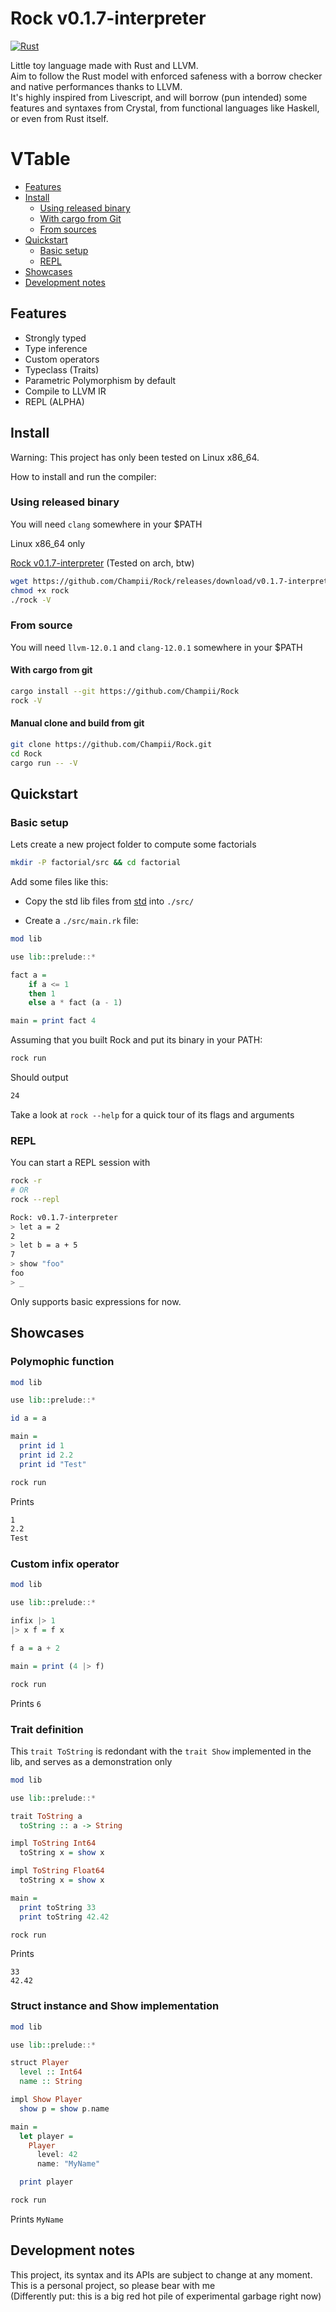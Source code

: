 # Rock v0.1.7-interpreter

[![Rust](https://github.com/Champii/Rock/actions/workflows/rust.yml/badge.svg?branch=interpreter)](https://github.com/Champii/Rock/actions/workflows/rust.yml)

Little toy language made with Rust and LLVM.  
Aim to follow the Rust model with enforced safeness with a borrow checker and native performances thanks to LLVM.  
It's highly inspired from Livescript, and will borrow (pun intended) some features and syntaxes from Crystal, from functional languages like Haskell, or even from Rust itself.

# VTable
- [Features]( #features )
- [Install]( #install )
    - [Using released binary]( #using-released-binary )
    - [With cargo from Git]( #with-cargo-from-git )
    - [From sources]( #from-sources )
- [Quickstart]( #quickstart )
  - [Basic setup]( #basic-setup )
  - [REPL]( #repl )
- [Showcases]( #showcases )
- [Development notes]( #development-notes )

## Features

- Strongly typed
- Type inference
- Custom operators
- Typeclass (Traits)
- Parametric Polymorphism by default
- Compile to LLVM IR
- REPL (ALPHA)

## Install

Warning: This project has only been tested on Linux x86_64.

How to install and run the compiler:

### Using released binary 

You will need `clang` somewhere in your $PATH

Linux x86_64 only

[Rock v0.1.7-interpreter](https://github.com/Champii/Rock/releases/download/v0.1.7-interpreter/rock) (Tested on arch, btw)

``` sh
wget https://github.com/Champii/Rock/releases/download/v0.1.7-interpreter/rock
chmod +x rock
./rock -V
```

### From source

You will need `llvm-12.0.1` and `clang-12.0.1` somewhere in your $PATH

#### With cargo from git

``` sh
cargo install --git https://github.com/Champii/Rock
rock -V
```

#### Manual clone and build from git

``` sh
git clone https://github.com/Champii/Rock.git
cd Rock
cargo run -- -V
```

## Quickstart

### Basic setup

Lets create a new project folder to compute some factorials

``` sh
mkdir -P factorial/src && cd factorial
```

Add some files like this:

- Copy the std lib files from [std](https://github.com/Champii/Rock/blob/master/std/src) into `./src/`

- Create a `./src/main.rk` file:

```haskell
mod lib

use lib::prelude::*

fact a =
    if a <= 1
    then 1
    else a * fact (a - 1)

main = print fact 4
```

Assuming that you built Rock and put its binary in your PATH:

``` sh
rock run
```

Should output

``` sh
24
```

Take a look at `rock --help` for a quick tour of its flags and arguments

### REPL

You can start a REPL session with 

``` sh
rock -r
# OR
rock --repl
```

``` sh
Rock: v0.1.7-interpreter
> let a = 2
2
> let b = a + 5
7
> show "foo"
foo
> _
```

Only supports basic expressions for now.

## Showcases

### Polymophic function


``` haskell
mod lib

use lib::prelude::*

id a = a

main =
  print id 1
  print id 2.2
  print id "Test"
```

``` sh
rock run
```

Prints 

``` sh
1
2.2
Test
```

### Custom infix operator

``` haskell
mod lib

use lib::prelude::*

infix |> 1
|> x f = f x

f a = a + 2

main = print (4 |> f)
```

``` sh
rock run
```

Prints `6`

### Trait definition

This `trait ToString` is redondant with the `trait Show` implemented in the lib, and serves as a demonstration only

``` haskell
mod lib

use lib::prelude::*

trait ToString a
  toString :: a -> String

impl ToString Int64
  toString x = show x

impl ToString Float64
  toString x = show x

main =
  print toString 33
  print toString 42.42

```

``` sh
rock run
```

Prints 

```
33
42.42
```

### Struct instance and Show implementation

``` haskell
mod lib

use lib::prelude::*

struct Player
  level :: Int64
  name :: String

impl Show Player
  show p = show p.name

main =
  let player = 
    Player
      level: 42
      name: "MyName"

  print player
```

``` sh
rock run
```

Prints `MyName`

## Development notes

This project, its syntax and its APIs are subject to change at any moment.  
This is a personal project, so please bear with me  
(Differently put: this is a big red hot pile of experimental garbage right now)
